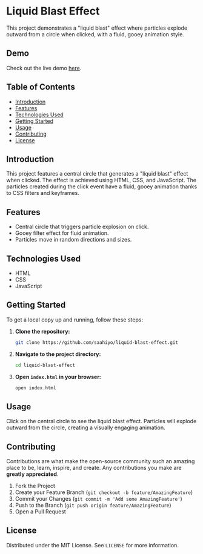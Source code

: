 
# Liquid Blast Effect

This project demonstrates a "liquid blast" effect where particles explode outward from a circle when clicked, with a fluid, gooey animation style.

## Demo
Check out the live demo [here](https://saahiyo.github.io/liquid-blast-effect/).

## Table of Contents
- [Introduction](#introduction)
- [Features](#features)
- [Technologies Used](#technologies-used)
- [Getting Started](#getting-started)
- [Usage](#usage)
- [Contributing](#contributing)
- [License](#license)

## Introduction
This project features a central circle that generates a "liquid blast" effect when clicked. The effect is achieved using HTML, CSS, and JavaScript. The particles created during the click event have a fluid, gooey animation thanks to CSS filters and keyframes.

## Features
- Central circle that triggers particle explosion on click.
- Gooey filter effect for fluid animation.
- Particles move in random directions and sizes.

## Technologies Used
- HTML
- CSS
- JavaScript

## Getting Started
To get a local copy up and running, follow these steps:

1. **Clone the repository:**
   ```bash
   git clone https://github.com/saahiyo/liquid-blast-effect.git
   ```
2. **Navigate to the project directory:**
   ```bash
   cd liquid-blast-effect
   ```

3. **Open `index.html` in your browser:**
   ```bash
   open index.html
   ```

## Usage
Click on the central circle to see the liquid blast effect. Particles will explode outward from the circle, creating a visually engaging animation.

## Contributing
Contributions are what make the open-source community such an amazing place to be, learn, inspire, and create. Any contributions you make are **greatly appreciated**.

1. Fork the Project
2. Create your Feature Branch (`git checkout -b feature/AmazingFeature`)
3. Commit your Changes (`git commit -m 'Add some AmazingFeature'`)
4. Push to the Branch (`git push origin feature/AmazingFeature`)
5. Open a Pull Request

## License
Distributed under the MIT License. See `LICENSE` for more information.
